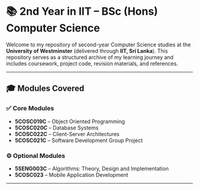 # 📚 2nd Year in IIT – BSc (Hons) Computer Science

Welcome to my repository of second-year Computer Science studies at the **University of Westminster** (delivered through **IIT, Sri Lanka**). This repository serves as a structured archive of my learning journey and includes coursework, project code, revision materials, and references.

---

## 🎓 Modules Covered

### ✅ Core Modules
- **5COSC019C** – Object Oriented Programming  
- **5COSC020C** – Database Systems  
- **5COSC022C** – Client-Server Architectures  
- **5COSC021C** – Software Development Group Project 

### ⚙️ Optional Modules
- **5SENG003C** – Algorithms: Theory, Design and Implementation  
- **5COSC023** – Mobile Application Development  

---
